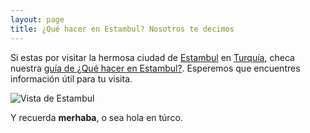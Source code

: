 ```yaml
---
layout: page
title: ¿Qué hacer en Estambul? Nosotros te decimos
---
```


Si estas por visitar la hermosa ciudad de [Estambul](/tag/estambul) en [Turquía](/tag/turquia), checa nuestra [guía de ¿Qué hacer en Estambul?](/estambul). Esperemos que encuentres información útil para tu visita.

![Vista de Estambul](/content/images/2015/04/2014-12-19-15-01-19-1.jpg)

Y recuerda **merhaba**, o sea hola en túrco.